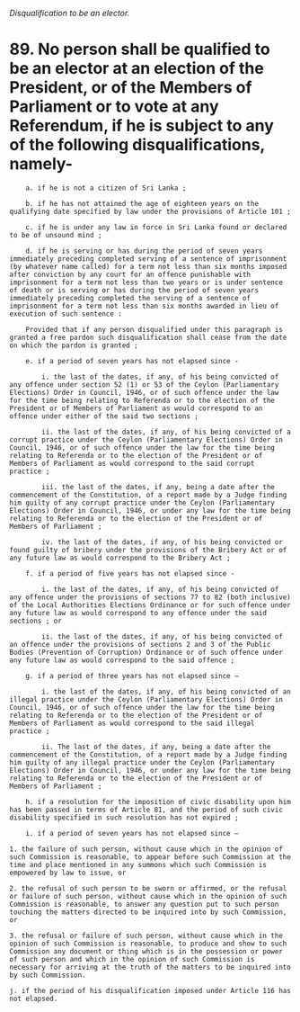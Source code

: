 *Disqualification to be an elector.*

# 89. No person shall be qualified to be an elector at an election of the President, or of the Members of Parliament or to vote at any Referendum, if he is subject to any of the following disqualifications, namely-

        a. if he is not a citizen of Sri Lanka ;

        b. if he has not attained the age of eighteen years on the qualifying date specified by law under the provisions of Article 101 ;

        c. if he is under any law in force in Sri Lanka found or declared to be of unsound mind ;

        d. if he is serving or has during the period of seven years immediately preceding completed serving of a sentence of imprisonment (by whatever name called) for a term not less than six months imposed after conviction by any court for an offence punishable with imprisonment for a term not less than two years or is under sentence of death or is serving or has during the period of seven years immediately preceding completed the serving of a sentence of imprisonment for a term not less than six months awarded in lieu of execution of such sentence :

        Provided that if any person disqualified under this paragraph is granted a free pardon such disqualification shall cease from the date on which the pardon is granted ;

        e. if a period of seven years has not elapsed since -

            i. the last of the dates, if any, of his being convicted of any offence under section 52 (1) or 53 of the Ceylon (Parliamentary Elections) Order in Council, 1946, or of such offence under the law for the time being relating to Referenda or to the election of the President or of Members of Parliament as would correspond to an offence under either of the said two sections ;

            ii. the last of the dates, if any, of his being convicted of a corrupt practice under the Ceylon (Parliamentary Elections) Order in Council, 1946, or of such offence under the law for the time being relating to Referenda or to the election of the President or of Members of Parliament as would correspond to the said corrupt practice ;

            iii. the last of the dates, if any, being a date after the commencement of the Constitution, of a report made by a Judge finding him guilty of any corrupt practice under the Ceylon (Parliamentary Elections) Order in Council, 1946, or under any law for the time being relating to Referenda or to the election of the President or of Members of Parliament ;

            iv. the last of the dates, if any, of his being convicted or found guilty of bribery under the provisions of the Bribery Act or of any future law as would correspond to the Bribery Act ;

        f. if a period of five years has not elapsed since -

            i. the last of the dates, if any, of his being convicted of any offence under the provisions of sections 77 to 82 (both inclusive) of the Local Authorities Elections Ordinance or for such offence under any future law as would correspond to any offence under the said sections ; or

            ii. the last of the dates, if any, of his being convicted of an offence under the provisions of sections 2 and 3 of the Public Bodies (Prevention of Corruption) Ordinance or of such offence under any future law as would correspond to the said offence ;

        g. if a period of three years has not elapsed since –

            i. the last of the dates, if any, of his being convicted of an illegal practice under the Ceylon (Parliamentary Elections) Order in Council, 1946, or of such offence under the law for the time being relating to Referenda or to the election of the President or of Members of Parliament as would correspond to the said illegal practice ;

            ii. The last of the dates, if any, being a date after the commencement of the Constitution, of a report made by a Judge finding him guilty of any illegal practice under the Ceylon (Parliamentary Elections) Order in Council, 1946, or under any law for the time being relating to Referenda or to the election of the President or of Members of Parliament ;

        h. if a resolution for the imposition of civic disability upon him has been passed in terms of Article 81, and the period of such civic disability specified in such resolution has not expired ;

        i. if a period of seven years has not elapsed since –

    1. the failure of such person, without cause which in the opinion of such Commission is reasonable, to appear before such Commission at the time and place mentioned in any summons which such Commission is empowered by law to issue, or

    2. the refusal of such person to be sworn or affirmed, or the refusal or failure of such person, without cause which in the opinion of such Commission is reasonable, to answer any question put to such person touching the matters directed to be inquired into by such Commission, or

    3. the refusal or failure of such person, without cause which in the opinion of such Commission is reasonable, to produce and show to such Commission any document or thing which is in the possession or power of such person and which in the opinion of such Commission is necessary for arriving at the truth of the matters to be inquired into by such Commission.

    j. if the period of his disqualification imposed under Article 116 has not elapsed.
